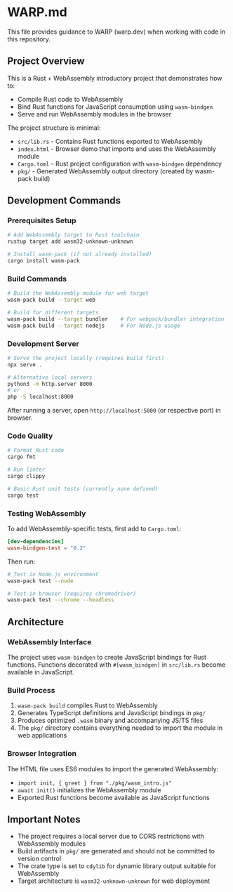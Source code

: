# WARP.md

This file provides guidance to WARP (warp.dev) when working with code in this repository.

## Project Overview

This is a Rust + WebAssembly introductory project that demonstrates how to:
- Compile Rust code to WebAssembly 
- Bind Rust functions for JavaScript consumption using `wasm-bindgen`
- Serve and run WebAssembly modules in the browser

The project structure is minimal:
- `src/lib.rs` - Contains Rust functions exported to WebAssembly
- `index.html` - Browser demo that imports and uses the WebAssembly module
- `Cargo.toml` - Rust project configuration with `wasm-bindgen` dependency
- `pkg/` - Generated WebAssembly output directory (created by wasm-pack build)

## Development Commands

### Prerequisites Setup
```bash
# Add WebAssembly target to Rust toolchain
rustup target add wasm32-unknown-unknown

# Install wasm-pack (if not already installed)
cargo install wasm-pack
```

### Build Commands
```bash
# Build the WebAssembly module for web target
wasm-pack build --target web

# Build for different targets
wasm-pack build --target bundler    # For webpack/bundler integration
wasm-pack build --target nodejs     # For Node.js usage
```

### Development Server
```bash
# Serve the project locally (requires build first)
npx serve .

# Alternative local servers
python3 -m http.server 8000
# or
php -S localhost:8000
```

After running a server, open `http://localhost:5000` (or respective port) in browser.

### Code Quality
```bash
# Format Rust code
cargo fmt

# Run linter
cargo clippy

# Basic Rust unit tests (currently none defined)
cargo test
```

### Testing WebAssembly
To add WebAssembly-specific tests, first add to `Cargo.toml`:
```toml
[dev-dependencies]
wasm-bindgen-test = "0.2"
```

Then run:
```bash
# Test in Node.js environment
wasm-pack test --node

# Test in browser (requires chromedriver)
wasm-pack test --chrome --headless
```

## Architecture

### WebAssembly Interface
The project uses `wasm-bindgen` to create JavaScript bindings for Rust functions. Functions decorated with `#[wasm_bindgen]` in `src/lib.rs` become available in JavaScript.

### Build Process
1. `wasm-pack build` compiles Rust to WebAssembly
2. Generates TypeScript definitions and JavaScript bindings in `pkg/`
3. Produces optimized `.wasm` binary and accompanying JS/TS files
4. The `pkg/` directory contains everything needed to import the module in web applications

### Browser Integration
The HTML file uses ES6 modules to import the generated WebAssembly:
- `import init, { greet } from "./pkg/wasm_intro.js"` 
- `await init()` initializes the WebAssembly module
- Exported Rust functions become available as JavaScript functions

## Important Notes

- The project requires a local server due to CORS restrictions with WebAssembly modules
- Build artifacts in `pkg/` are generated and should not be committed to version control
- The crate type is set to `cdylib` for dynamic library output suitable for WebAssembly
- Target architecture is `wasm32-unknown-unknown` for web deployment